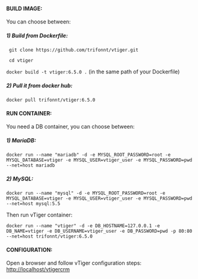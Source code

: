 #### BUILD IMAGE:

You can choose between:

##### 1) Build from Dockerfile:

` git clone https://github.com/trifonnt/vtiger.git`

` cd vtiger`

` docker build -t vtiger:6.5.0 . ` (in the same path of your Dockerfile)

##### 2) Pull it from docker hub:
` docker pull trifonnt/vtiger:6.5.0 `


#### RUN CONTAINER:

You need a DB container, you can choose between:

##### 1) MariaDB:
` docker run --name "mariadb" -d -e MYSQL_ROOT_PASSWORD=root -e MYSQL_DATABASE=vtiger -e MYSQL_USER=vtiger_user -e MYSQL_PASSWORD=pwd --net=host mariadb `

##### 2) MySQL:
` docker run --name "mysql" -d -e MYSQL_ROOT_PASSWORD=root -e MYSQL_DATABASE=vtiger -e MYSQL_USER=vtiger_user -e MYSQL_PASSWORD=pwd --net=host mysql:5.5 `

Then run vTiger container:

` docker run --name "vtiger" -d -e DB_HOSTNAME=127.0.0.1 -e DB_NAME=vtiger -e DB_USERNAME=vtiger_user -e DB_PASSWORD=pwd -p 80:80 --net=host trifonnt/vtiger:6.5.0 `

#### CONFIGURATION:

Open a browser and follow vTiger configuration steps: [http://localhost/vtigercrm](http://localhost/vtigercrm)
